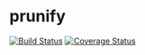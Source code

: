 # prunify
[![Build Status](https://secure.travis-ci.org/ezio-auditore/prunify.png?branch=development)](https://travis-ci.org/ezio-auditore/prunify)
[![Coverage Status](https://coveralls.io/repos/ezio-auditore/prunify/badge.svg?branch=development)](https://coveralls.io/r/Kaustav/prunify/?branch=development)
